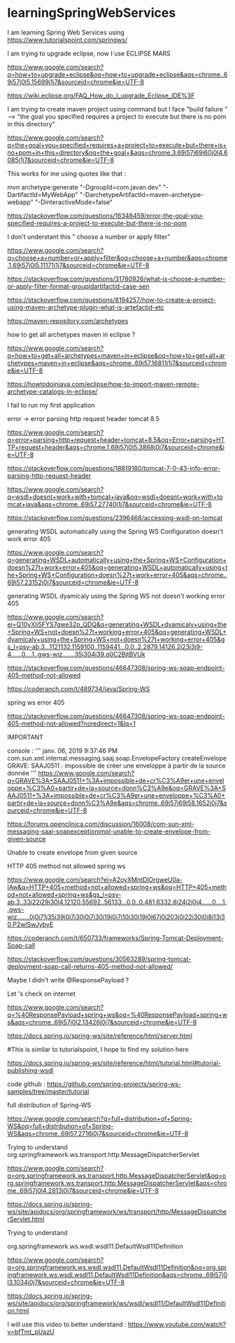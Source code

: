 # learningSpringWebServices
I am learning Spring Web Services using https://www.tutorialspoint.com/springws/

I am trying to upgrade eclipse, now I use ECLIPSE MARS 

https://www.google.com/search?q=how+to+upgrade+eclipse&oq=how+to+upgrade+eclipse&aqs=chrome..69i57j0l5.15699j1j7&sourceid=chrome&ie=UTF-8

https://wiki.eclipse.org/FAQ_How_do_I_upgrade_Eclipse_IDE%3F

I am trying to create maven project using command but I face "build failure " --> "the goal you specified requires a project to execute but there is no pom in this directory"

https://www.google.com/search?q=the+goal+you+specified+requires+a+project+to+execute+but+there+is+no+pom+in+this+directory&oq=the+goal+&aqs=chrome.3.69i57j69i60j0l4.6085j1j7&sourceid=chrome&ie=UTF-8

This works for me using quotes like that :

mvn archetype:generate "-DgroupId=com.javan.dev" "-DartifactId=MyWebApp" "-DarchetypeArtifactId=maven-archetype-webapp" "-DinteractiveMode=false"

https://stackoverflow.com/questions/16348459/error-the-goal-you-specified-requires-a-project-to-execute-but-there-is-no-pom

I don't understant this " choose a number or apply filter"

https://www.google.com/search?q=choose+a+number+or+apply+filter&oq=choose+a+number&aqs=chrome.1.69i57j0l5.11171j1j7&sourceid=chrome&ie=UTF-8

https://stackoverflow.com/questions/31780926/what-is-choose-a-number-or-apply-filter-format-groupidartifactid-case-sen

https://stackoverflow.com/questions/8194257/how-to-create-a-project-using-maven-archetype-plugin-what-is-artefactid-etc

https://maven-repository.com/archetypes


how to get all archetypes maven in eclipse ?

https://www.google.com/search?q=how+to+get+all+archetypes+maven+in+eclipse&oq=how+to+get+all+archetypes+maven+in+eclipse&aqs=chrome..69i57.16811j1j7&sourceid=chrome&ie=UTF-8

https://howtodoinjava.com/eclipse/how-to-import-maven-remote-archetype-catalogs-in-eclipse/

I fail to run my first application  

error -> error parsing http request header tomcat 8.5

https://www.google.com/search?q=error+parsing+http+request+header+tomcat+8.5&oq=Error+parsing+HTTP+request+header&aqs=chrome.1.69i57j0l5.3868j0j7&sourceid=chrome&ie=UTF-8

https://stackoverflow.com/questions/18819180/tomcat-7-0-43-info-error-parsing-http-request-header

https://www.google.com/search?q=wsdl+doesnt+work+with+tomcat+java&oq=wsdl+doesnt+work+with+tomcat+java&aqs=chrome..69i57.27740j1j7&sourceid=chrome&ie=UTF-8

https://stackoverflow.com/questions/2396468/accessing-wsdl-on-tomcat

generating WSDL automatically using the Spring WS Configuration doesn't work error 405

https://www.google.com/search?q=generating+WSDL+automatically+using+the+Spring+WS+Configuration+doesn%27t+work+error+405&oq=generating+WSDL+automatically+using+the+Spring+WS+Configuration+doesn%27t+work+error+405&aqs=chrome..69i57.23152j0j7&sourceid=chrome&ie=UTF-8

generating WSDL dyamicaly using the Spring WS not doesn't working error 405

https://www.google.com/search?ei=Q10yXIi5FYS7gwe32p_QDQ&q=generating+WSDL+dyamicaly+using+the+Spring+WS+not+doesn%27t+working+error+405&oq=generating+WSDL+dyamicaly+using+the+Spring+WS+not+doesn%27t+working+error+405&gs_l=psy-ab.3...1121132.1159100..1159441...0.0..2.2879.14126.2j23j3j9-4......0....1..gws-wiz.......35i304i39.q0C2BjtBVUk

https://stackoverflow.com/questions/46647308/spring-ws-soap-endpoint-405-method-not-allowed

https://coderanch.com/t/489734/java/Spring-WS

spring ws error 405

https://stackoverflow.com/questions/46647308/spring-ws-soap-endpoint-405-method-not-allowed?noredirect=1&lq=1

IMPORTANT 

console : 
'''
janv. 06, 2019 9:37:46 PM com.sun.xml.internal.messaging.saaj.soap.EnvelopeFactory createEnvelope
GRAVE: SAAJ0511 : impossible de créer une enveloppe à partir de la source donnée
'''
https://www.google.com/search?q=GRAVE%3A+SAAJ0511+%3A+impossible+de+cr%C3%A9er+une+enveloppe+%C3%A0+partir+de+la+source+donn%C3%A9e&oq=GRAVE%3A+SAAJ0511+%3A+impossible+de+cr%C3%A9er+une+enveloppe+%C3%A0+partir+de+la+source+donn%C3%A9e&aqs=chrome..69i57j69i58.1652j0j7&sourceid=chrome&ie=UTF-8

https://forums.openclinica.com/discussion/16008/com-sun-xml-messaging-saaj-soapexceptionimpl-unable-to-create-envelope-from-given-source

Unable to create envelope from given source

HTTP 405 method not allowed spring ws

https://www.google.com/search?ei=A2oyXMntDIOrgweU0a-IAw&q=HTTP+405+method+not+allowed+spring+ws&oq=HTTP+405+method+not+allowed+spring+ws&gs_l=psy-ab.3..33i22i29i30l4.12120.55692..56133...0.0..0.481.6332.8j24j2j0j4......0....1..gws-wiz.......0j0i71j35i39j0i7i30j0i7i30i19j0i7i10i30i19j0i67j0i203j0i22i30j0i8i13i30.P2wlSwJybyE

https://coderanch.com/t/650733/frameworks/Spring-Tomcat-Deployment-Soap-call

https://stackoverflow.com/questions/30563289/spring-tomcat-deployment-soap-call-returns-405-method-not-allowed/

Maybe I didn't write @ResponsePayload ?

Let 's check on internet 

https://www.google.com/search?q=%40ResponsePayload+spring+ws&oq=%40ResponsePayload+spring+ws&aqs=chrome..69i57j0l2.13426j0j7&sourceid=chrome&ie=UTF-8

https://docs.spring.io/spring-ws/site/reference/html/server.html

#This is similar to tutorialspoint, I hope to find my solution here

https://docs.spring.io/spring-ws/site/reference/html/tutorial.html#tutorial-publishing-wsdl

code github : https://github.com/spring-projects/spring-ws-samples/tree/master/tutorial

full distribution of Spring-WS

https://www.google.com/search?q=full+distribution+of+Spring-WS&oq=full+distribution+of+Spring-WS&aqs=chrome..69i57.2716j0j7&sourceid=chrome&ie=UTF-8

Trying to understand org.springframework.ws.transport.http.MessageDispatcherServlet

https://www.google.com/search?q=org.springframework.ws.transport.http.MessageDispatcherServlet&oq=org.springframework.ws.transport.http.MessageDispatcherServlet&aqs=chrome..69i57j0l4.2813j0j7&sourceid=chrome&ie=UTF-8

https://docs.spring.io/spring-ws/site/apidocs/org/springframework/ws/transport/http/MessageDispatcherServlet.html

Trying to understand

org.springframework.ws.wsdl.wsdl11.DefaultWsdl11Definition

https://www.google.com/search?q=org.springframework.ws.wsdl.wsdl11.DefaultWsdl11Definition&oq=org.springframework.ws.wsdl.wsdl11.DefaultWsdl11Definition&aqs=chrome..69i57j0l3.1034j0j7&sourceid=chrome&ie=UTF-8

https://docs.spring.io/spring-ws/site/apidocs/org/springframework/ws/wsdl/wsdl11/DefaultWsdl11Definition.html

I will use this video to better understand : https://www.youtube.com/watch?v=bfTmt_pUazU




